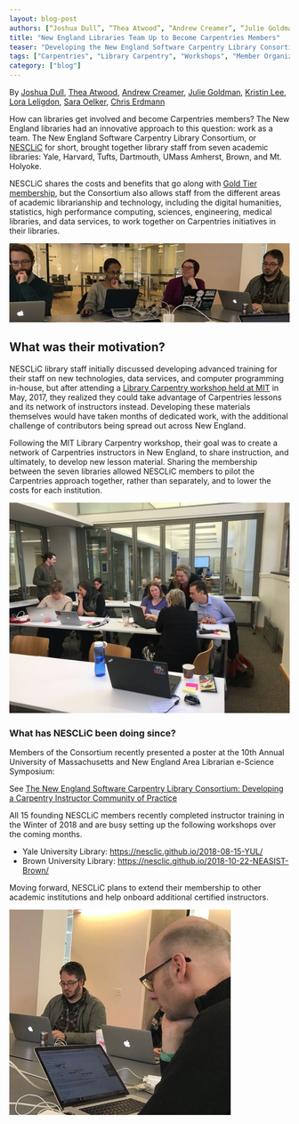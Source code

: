 ```yaml
---
layout: blog-post
authors: [“Joshua Dull”, “Thea Atwood”, “Andrew Creamer”, “Julie Goldman”, “Kristin Lee”, “Lora Leligdon”, “Sara Oelker”, “Chris Erdmann”]
title: "New England Libraries Team Up to Become Carpentries Members"
teaser: "Developing the New England Software Carpentry Library Consortium and a Community of Practice"
tags: ["Carpentries", "Library Carpentry", "Workshops", "Member Organization", "Consortium", "New England"]
category: ["blog"]
---
```


By [Joshua Dull](https://github.com/JoshuaDull), [Thea Atwood](https://twitter.com/librarianthea), [Andrew Creamer](https://twitter.com/andydrewcreamer), [Julie Goldman](https://twitter.com/jgolds2), [Kristin Lee](https://twitter.com/kristydawnl), [Lora Leligdon](https://github.com/leligdon), [Sara Oelker](https://twitter.com/sarahoelker), [Chris Erdmann](https://twitter.com/libcce)


How can libraries get involved and become Carpentries members? The New England libraries had an innovative approach to this question: work as a team. The New England Software Carpentry Library Consortium, or [NESCLiC](https://nesclic.github.io/home/) for short, brought together library staff from seven academic libraries: Yale, Harvard, Tufts, Dartmouth, UMass Amherst, Brown, and Mt. Holyoke.  

NESCLiC shares the costs and benefits that go along with [Gold Tier membership](https://carpentries.org/membership/), but the Consortium also allows staff from the different areas of academic librarianship and technology, including the digital humanities, statistics, high performance computing, sciences, engineering, medical libraries, and data services, to work together on Carpentries initiatives in their libraries.

![Instructor training workshop at Brown](/img/brown-it-2.jpg)  

## What was their motivation?

NESCLiC library staff initially discussed developing advanced training for their staff on new technologies, data services, and computer programming in-house, but after attending a [Library Carpentry workshop held at MIT](https://weaverbel.github.io/2017-05-11-lc-boston/) in May,  2017, they realized they could take advantage of Carpentries lessons and its network of instructors instead. Developing these materials themselves would have taken months of dedicated work, with the additional challenge of contributors being spread out across New England. 

Following the MIT Library Carpentry workshop, their goal was to create a network of Carpentries instructors in New England, to share instruction, and ultimately, to develop new lesson material. Sharing the membership between the seven libraries allowed NESCLiC members to pilot the Carpentries approach together, rather than separately, and to lower the costs for each institution.

![Library Carpentry workshop at Yale](/img/yale-lc.jpg)   

### What has NESCLiC been doing since?

Members of the Consortium recently presented a poster at the 10th Annual University of Massachusetts and New England Area Librarian e-Science Symposium:

See [The New England Software Carpentry Library Consortium: Developing a Carpentry Instructor Community of Practice](https://github.com/LibraryCarpentry/governance/blob/master/posters/lc-nesclic-new-england-libraries-consortium-escience-symposium-2018-poster.pdf)

All 15 founding NESCLiC members recently completed instructor training in the Winter of 2018 and are busy setting up the following workshops over the coming months. 

- Yale University Library: https://nesclic.github.io/2018-08-15-YUL/ 
- Brown University Library: https://nesclic.github.io/2018-10-22-NEASIST-Brown/

Moving forward, NESCLiC plans to extend their membership to other academic institutions and help onboard additional certified instructors.

![Instructor training workshop at Brown](/img/brown-it.jpg)  
